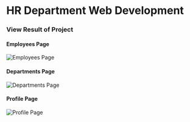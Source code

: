 # HR Department Web Development

### View Result of Project

#### Employees Page
![Employees Page](link)

#### Departments Page
![Departments Page](link)

#### Profile Page
![Profile Page](link)
